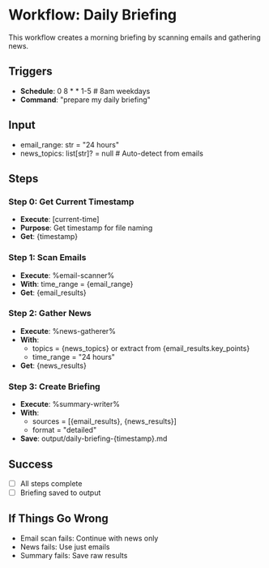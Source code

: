 # Workflow: Daily Briefing

This workflow creates a morning briefing by scanning emails and gathering news.

## Triggers
- **Schedule**: 0 8 * * 1-5  # 8am weekdays
- **Command**: "prepare my daily briefing"

## Input
- email_range: str = "24 hours"
- news_topics: list[str]? = null  # Auto-detect from emails

## Steps

### Step 0: Get Current Timestamp
- **Execute**: [current-time]
- **Purpose**: Get timestamp for file naming
- **Get**: {timestamp}

### Step 1: Scan Emails
- **Execute**: %email-scanner%
- **With**: time_range = {email_range}
- **Get**: {email_results}

### Step 2: Gather News
- **Execute**: %news-gatherer%
- **With**: 
  - topics = {news_topics} or extract from {email_results.key_points}
  - time_range = "24 hours"
- **Get**: {news_results}

### Step 3: Create Briefing
- **Execute**: %summary-writer%
- **With**: 
  - sources = [{email_results}, {news_results}]
  - format = "detailed"
- **Save**: output/daily-briefing-{timestamp}.md

## Success
- [ ] All steps complete
- [ ] Briefing saved to output

## If Things Go Wrong
- Email scan fails: Continue with news only
- News fails: Use just emails
- Summary fails: Save raw results